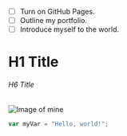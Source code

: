 - [ ] Turn on GitHub Pages.
- [ ] Outline my portfolio.
- [ ] Introduce myself to the world.

# H1 Title
###### H6 Title

![Image of mine](https://octodex.github.com/images/yaktocat.png)

```javascript
var myVar = "Hello, world!";
```

